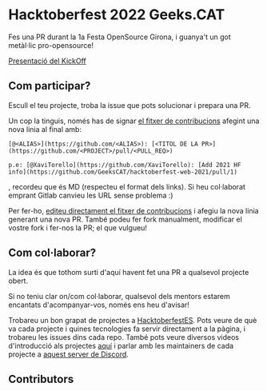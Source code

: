 # Hacktoberfest 2022 Geeks.CAT

Fes una PR durant la 1a Festa OpenSource Girona, i guanya't un got metàl·lic pro-opensource!

[Presentació del KickOff](https://docs.google.com/presentation/d/1Fb_Zixvm4HYUfc_q-dtNLYukISgP_vbu0xGnpHILJFk/edit?usp=sharing)


## Com participar?

Escull el teu projecte, troba la issue que pots solucionar i prepara una PR.

Un cop la tinguis, només has de signar [el fitxer de contribucions](https://github.com/GeeksCAT/hacktoberfest-2022/blob/master/CONTRIBUTORS.md) afegint una nova linia al final amb:
```
[@<ALIAS>](https://github.com/<ALIAS>): [<TITOL DE LA PR>](https://github.com/<PROJECT>/pull/<PULL_REQ>)

p.e: [@XaviTorello](https://github.com/XaviTorello): [Add 2021 HF info](https://github.com/GeeksCAT/hacktoberfest-web-2021/pull/1)
```
, recordeu que és MD (respecteu el format dels links). Si heu col·laborat emprant Gitlab canvieu les URL sense problema :)

Per fer-ho, [editeu directament el fitxer de contribucions](https://github.com/GeeksCAT/hacktoberfest-2022/edit/master/CONTRIBUTORS.md) i afegiu la nova linia generant una nova PR. També podeu fer fork manualment, modificar el vostre fork i fer-nos la PR; el que vulgueu!


## Com col·laborar?

La idea és que tothom surti d'aquí havent fet una PR a qualsevol projecte obert.

Si no teniu clar on/com col·laborar, qualsevol dels mentors estarem encantats d'acompanyar-vos, només ens heu d'avisar!

Trobareu un bon grapat de projectes a [HacktoberfestES](https://hacktoberfestes.dev/). Pots veure de què va cada projecte i quines tecnologies fa servir directament a la pàgina, i trobareu les issues dins cada repo. També pots veure diversos videos d'introducció als projectes [aquí](https://youtu.be/lGSb_8XUNtM?t=993) i parlar amb les maintainers de cada projecte a [aquest server de Discord](https://discord.gg/pgtkJcqVN4).


## Contributors

